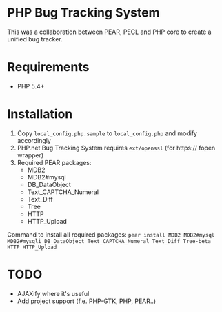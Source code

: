 PHP Bug Tracking System
=======================
This was a collaboration between PEAR, PECL and PHP core to create a unified bug tracker.

Requirements
============
- PHP 5.4+

Installation
============
1. Copy `local_config.php.sample` to `local_config.php` and modify accordingly
2. PHP.net Bug Tracking System requires `ext/openssl` (for https:// fopen wrapper)
3. Required PEAR packages:
	- MDB2
	- MDB2#mysql
	- DB_DataObject
	- Text_CAPTCHA_Numeral
	- Text_Diff
	- Tree
	- HTTP
	- HTTP_Upload

Command to install all required packages:
`pear install MDB2 MDB2#mysql MDB2#mysqli DB_DataObject Text_CAPTCHA_Numeral Text_Diff Tree-beta HTTP HTTP_Upload`

TODO
====
- AJAXify where it's useful
- Add project support (f.e. PHP-GTK, PHP, PEAR..)
